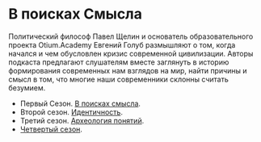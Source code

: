 # В поисках Смысла

Политический философ Павел Щелин и основатель образовательного проекта Otium.Academy Евгений Голуб размышляют о том, когда начался и чем обусловлен кризис современной цивилизации.
Авторы подкаста предлагают слушателям вместе заглянуть в историю формирования современных нам взглядов на мир, найти причины и смысл в том, что многие наши современники склонны считать безумием.

- Первый Сезон. [В поисках смысла](Season01).
- Второй сезон. [Идентичность](Season02).
- Третий сезон. [Археология понятий](Season03).
- [Четвертый сезон](Season04).
